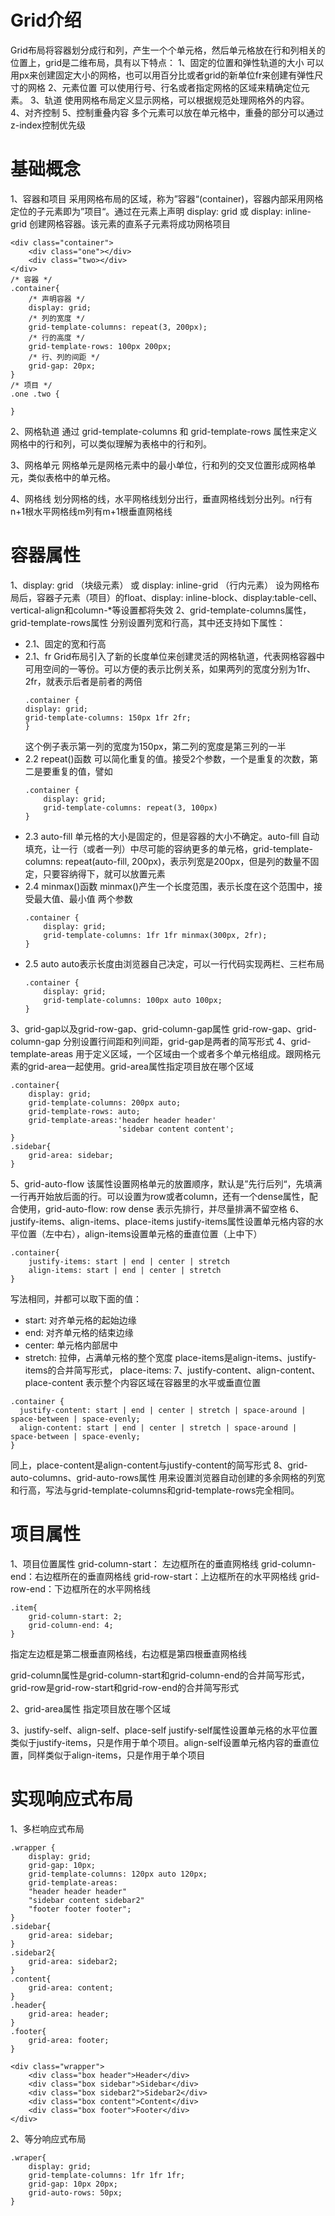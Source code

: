 # Grid介绍
Grid布局将容器划分成行和列，产生一个个单元格，然后单元格放在行和列相关的位置上，grid是二维布局，具有以下特点：
1、固定的位置和弹性轨道的大小
可以用px来创建固定大小的网格，也可以用百分比或者grid的新单位fr来创建有弹性尺寸的网格
2、元素位置
可以使用行号、行名或者指定网格的区域来精确定位元素。
3、轨道
使用网格布局定义显示网格，可以根据规范处理网格外的内容。
4、对齐控制
5、控制重叠内容
多个元素可以放在单元格中，重叠的部分可以通过z-index控制优先级

# 基础概念
1、容器和项目
采用网格布局的区域，称为”容器“(container)，容器内部采用网格定位的子元素即为”项目“。通过在元素上声明 display: grid 或 display: inline-grid 创建网格容器。该元素的直系子元素将成功网格项目

```
<div class="container">
    <div class="one"></div>
    <div class="two></div>
</div>
/* 容器 */
.container{
    /* 声明容器 */
    display: grid;
    /* 列的宽度 */
    grid-template-columns: repeat(3, 200px);
    /* 行的高度 */
    grid-template-rows: 100px 200px;
    /* 行、列的间距 */
    grid-gap: 20px;
}
/* 项目 */
.one .two {

}
```
2、网格轨道
通过 grid-template-columns 和 grid-template-rows 属性来定义网格中的行和列，可以类似理解为表格中的行和列。

3、网格单元
网格单元是网格元素中的最小单位，行和列的交叉位置形成网格单元，类似表格中的单元格。

4、网格线
划分网格的线，水平网格线划分出行，垂直网格线划分出列。n行有n+1根水平网格线m列有m+1根垂直网格线

# 容器属性
1、display: grid （块级元素） 或 display: inline-grid （行内元素）
设为网格布局后，容器子元素（项目）的float、display: inline-block、display:table-cell、vertical-align和column-*等设置都将失效
2、grid-template-columns属性，grid-template-rows属性
分别设置列宽和行高，其中还支持如下属性：
- 2.1、固定的宽和行高
- 2.1、fr
    Grid布局引入了新的长度单位来创建灵活的网格轨道，代表网格容器中可用空间的一等份。可以方便的表示比例关系，如果两列的宽度分别为1fr、2fr，就表示后者是前者的两倍
    ```
    .container {
    display: grid;
    grid-template-columns: 150px 1fr 2fr;
    }
    ```
    这个例子表示第一列的宽度为150px，第二列的宽度是第三列的一半
- 2.2 repeat()函数
    可以简化重复的值。接受2个参数，一个是重复的次数，第二是要重复的值，譬如
    ```
    .container {
        display: grid;
        grid-template-columns: repeat(3, 100px)
    }
    ```
- 2.3 auto-fill
    单元格的大小是固定的，但是容器的大小不确定。auto-fill 自动填充，让一行（或者一列）中尽可能的容纳更多的单元格，grid-template-columns: repeat(auto-fill, 200px)，表示列宽是200px，但是列的数量不固定，只要容纳得下，就可以放置元素
- 2.4 minmax()函数
    minmax()产生一个长度范围，表示长度在这个范围中，接受最大值、最小值 两个参数
    ```
    .container {
        display: grid;
        grid-template-columns: 1fr 1fr minmax(300px, 2fr);
    }
    ```
- 2.5 auto
    auto表示长度由浏览器自己决定，可以一行代码实现两栏、三栏布局
    ```
    .container {
        display: grid;
        grid-template-columns: 100px auto 100px;
    }
    ```
3、grid-gap以及grid-row-gap、grid-column-gap属性
grid-row-gap、grid-column-gap 分别设置行间距和列间距，grid-gap是两者的简写形式
4、grid-template-areas
用于定义区域，一个区域由一个或者多个单元格组成。跟网格元素的grid-area一起使用。grid-area属性指定项目放在哪个区域
```
.container{
    display: grid;
    grid-template-columns: 200px auto;
    grid-template-rows: auto;
    grid-template-areas:'header header header'
                        'sidebar content content';
}
.sidebar{
    grid-area: sidebar;
}
```
5、grid-auto-flow
该属性设置网格单元的放置顺序，默认是”先行后列“，先填满一行再开始放后面的行。可以设置为row或者column，还有一个dense属性，配合使用，grid-auto-flow: row dense 表示先排行，并尽量排满不留空格
6、justify-items、align-items、place-items
justify-items属性设置单元格内容的水平位置（左中右），align-items设置单元格的垂直位置（上中下）
```
.container{
    justify-items: start | end | center | stretch
    align-items: start | end | center | stretch
}
```
写法相同，并都可以取下面的值：
- start: 对齐单元格的起始边缘
- end: 对齐单元格的结束边缘
- center: 单元格内部居中
- stretch: 拉伸，占满单元格的整个宽度
place-items是align-items、justify-items的合并简写形式， place-items: <align-items><justify-items>
7、justify-content、align-content、place-content
表示整个内容区域在容器里的水平或垂直位置
```
.container {
  justify-content: start | end | center | stretch | space-around | space-between | space-evenly;
  align-content: start | end | center | stretch | space-around | space-between | space-evenly;
}
```
同上，place-content是align-content与justify-content的简写形式
8、grid-auto-columns、grid-auto-rows属性
用来设置浏览器自动创建的多余网格的列宽和行高，写法与grid-template-columns和grid-template-rows完全相同。

# 项目属性
1、项目位置属性
grid-column-start： 左边框所在的垂直网格线
grid-column-end：右边框所在的垂直网格线
grid-row-start：上边框所在的水平网格线
grid-row-end：下边框所在的水平网格线
```
.item{
    grid-column-start: 2;
    grid-column-end: 4;
}
```
指定左边框是第二根垂直网格线，右边框是第四根垂直网格线

grid-column属性是grid-column-start和grid-column-end的合并简写形式，grid-row是grid-row-start和grid-row-end的合并简写形式

2、grid-area属性
指定项目放在哪个区域

3、justify-self、align-self、place-self
justify-self属性设置单元格的水平位置类似于justify-items，只是作用于单个项目。align-self设置单元格内容的垂直位置，同样类似于align-items，只是作用于单个项目

# 实现响应式布局
1、多栏响应式布局
```
.wrapper {
    display: grid;
    grid-gap: 10px;
    grid-template-columns: 120px auto 120px;
    grid-template-areas:
    "header header header"
    "sidebar content sidebar2"
    "footer footer footer";
}
.sidebar{
    grid-area: sidebar;
}
.sidebar2{
    grid-area: sidebar2;
}
.content{
    grid-area: content;
}
.header{
    grid-area: header;
}
.footer{
    grid-area: footer;
}

<div class="wrapper">
    <div class="box header">Header</div>
    <div class="box sidebar">Sidebar</div>
    <div class="box sidebar2">Sidebar2</div>
    <div class="box content">Content</div>
    <div class="box footer">Footer</div>
</div>
```
2、等分响应式布局
```
.wraper{
    display: grid;
    grid-template-columns: 1fr 1fr 1fr;
    grid-gap: 10px 20px;
    grid-auto-rows: 50px;
}
```
